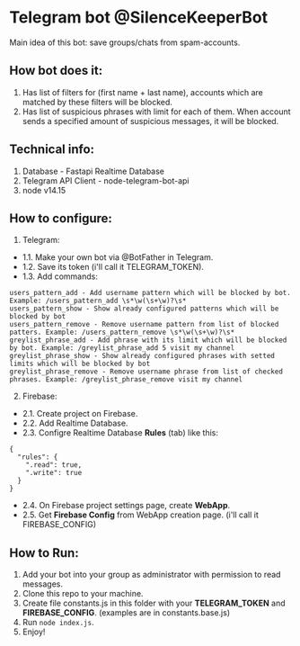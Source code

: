 # Telegram bot @SilenceKeeperBot

Main idea of this bot:
save groups/chats from spam-accounts.

## How bot does it:
1. Has list of filters for (first name + last name), accounts which are matched by these filters will be blocked.
2. Has list of suspicious phrases with limit for each of them. 
   When account sends a specified amount of suspicious messages, it will be blocked. 

## Technical info:
1. Database - Fastapi Realtime Database
2. Telegram API Client - node-telegram-bot-api
3. node v14.15

## How to configure:
1. Telegram:
- 1.1. Make your own bot via @BotFather in Telegram.
- 1.2. Save its token (i'll call it TELEGRAM_TOKEN).
- 1.3. Add commands:

```
users_pattern_add - Add username pattern which will be blocked by bot. Example: /users_pattern_add \s*\w(\s+\w)?\s*
users_pattern_show - Show already configured patterns which will be blocked by bot
users_pattern_remove - Remove username pattern from list of blocked patters. Example: /users_pattern_remove \s*\w(\s+\w)?\s*
greylist_phrase_add - Add phrase with its limit which will be blocked by bot. Example: /greylist_phrase_add 5 visit my channel
greylist_phrase_show - Show already configured phrases with setted limits which will be blocked by bot
greylist_phrase_remove - Remove username phrase from list of checked phrases. Example: /greylist_phrase_remove visit my channel
```
2. Firebase:
- 2.1. Create project on Firebase.
- 2.2. Add Realtime Database.
- 2.3. Configre Realtime Database **Rules** (tab) like this:
```
{
  "rules": {
    ".read": true,
    ".write": true
  }
}
```
- 2.4. On Firebase project settings page, create **WebApp**.
- 2.5. Get **Firebase Config** from WebApp creation page. (i'll call it FIREBASE_CONFIG)


## How to Run:
1. Add your bot into your group as administrator with permission to read messages.
2. Clone this repo to your machine.
3. Create file constants.js in this folder with your **TELEGRAM_TOKEN** and 
   **FIREBASE_CONFIG**. (examples are in constants.base.js)
4. Run `node index.js`.
5. Enjoy!


